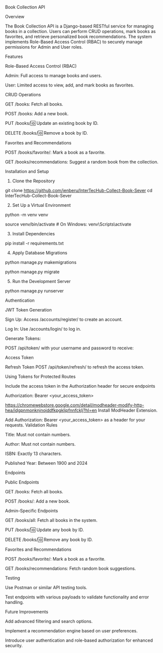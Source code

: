 
Book Collection API

Overview

The Book Collection API is a Django-based RESTful service for managing books in a collection. Users can perform CRUD operations, mark books as favorites, and retrieve personalized book recommendations. The system implements Role-Based Access Control (RBAC) to securely manage permissions for Admin and User roles.

Features

Role-Based Access Control (RBAC)

Admin: Full access to manage books and users.

User: Limited access to view, add, and mark books as favorites.

CRUD Operations

GET /books: Fetch all books.

POST /books: Add a new book.

PUT /books/:id: Update an existing book by ID.

DELETE /books/:id: Remove a book by ID.

Favorites and Recommendations

POST /books/favorite/: Mark a book as a favorite.

GET /books/recommendations: Suggest a random book from the collection.

Installation and Setup

1. Clone the Repository

git clone https://github.com/jenberu/InterTecHub-Collect-Book-Sever
cd InterTecHub-Collect-Book-Sever

2. Set Up a Virtual Environment

python -m venv venv

source venv/bin/activate  # On Windows: venv\Scripts\activate

3. Install Dependencies

pip install -r requirements.txt

4. Apply Database Migrations

python manage.py makemigrations

python manage.py migrate

5. Run the Development Server

python manage.py runserver

Authentication

JWT Token Generation

Sign Up: Access /accounts/register/ to create an account.

Log In: Use /accounts/login/ to log in.

Generate Tokens:

POST /api/token/ with your username and password to receive:

Access Token

Refresh Token
POST /api/token/refresh/ to refresh the access token.

Using Tokens for Protected Routes

Include the access token in the Authorization header for secure endpoints

Authorization: Bearer <your_access_token>

https://chromewebstore.google.com/detail/modheader-modify-http-hea/idgpnmonknjnojddfkpgkljpfnnfcklj?hl=en
Install ModHeader Extension.

Add Authorization: Bearer <your_access_token> as a header for your requests.
Validation Rules

Title: Must not contain numbers.

Author: Must not contain numbers.

ISBN: Exactly 13 characters.

Published Year: Between 1900 and 2024

Endpoints

Public Endpoints

GET /books: Fetch all books.

POST /books/: Add a new book.

Admin-Specific Endpoints

GET /books/all: Fetch all books in the system.

PUT /books/:id: Update any book by ID.

DELETE /books/:id: Remove any book by ID.

Favorites and Recommendations

POST /books/favorite/: Mark a book as a favorite.

GET /books/recommendations: Fetch random book suggestions.

Testing

Use Postman or similar API testing tools.

Test endpoints with various payloads to validate functionality and error handling.

Future Improvements

Add advanced filtering and search options.

Implement a recommendation engine based on user preferences.

Introduce user authentication and role-based authorization for enhanced security.

